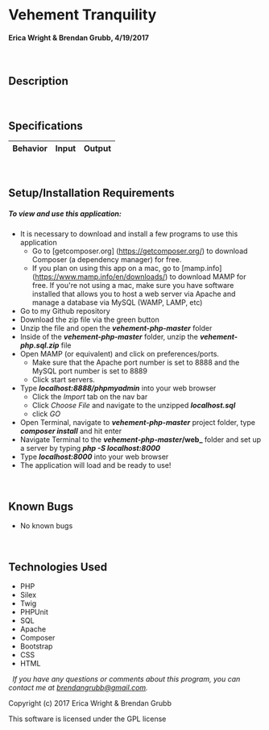 # **Vehement Tranquility**
#### Erica Wright & Brendan Grubb, 4/19/2017


&nbsp;
## Description


&nbsp;
## Specifications
|Behavior|Input|Output|
|--------|-----|------|


&nbsp;
## Setup/Installation Requirements
##### _To view and use this application:_
* It is necessary to download and install a few programs to use this application
    * Go to [getcomposer.org] (https://getcomposer.org/) to download Composer (a dependency manager) for free.
    * If you plan on using this app on a mac, go to [mamp.info] (https://www.mamp.info/en/downloads/) to download MAMP for free. If you're not using a mac, make sure you have software installed that allows you to host a web server via Apache and manage a database via MySQL (WAMP, LAMP, etc)
* Go to my Github repository
* Download the zip file via the green button
* Unzip the file and open the **_vehement-php-master_** folder
* Inside of the **_vehement-php-master_** folder, unzip the **_vehement-php.sql.zip_** file
* Open MAMP (or equivalent) and click on preferences/ports.
    * Make sure that the Apache port number is set to 8888 and the MySQL port number is set to 8889
    * Click start servers.
* Type **_localhost:8888/phpmyadmin_** into your web browser
    * Click the _Import_ tab on the nav bar
    * Click _Choose File_ and navigate to the unzipped **_localhost.sql_**
    * click _GO_
* Open Terminal, navigate to **_vehement-php-master_** project folder, type **_composer install_** and hit enter
* Navigate Terminal to the **_vehement-php-master_/web_** folder and set up a server by typing **_php -S localhost:8000_**
* Type **_localhost:8000_** into your web browser
* The application will load and be ready to use!

&nbsp;
## Known Bugs
* No known bugs

&nbsp;
## Technologies Used
* PHP
* Silex
* Twig
* PHPUnit
* SQL
* Apache
* Composer
* Bootstrap
* CSS
* HTML

&nbsp;
_If you have any questions or comments about this program, you can contact me at [brendangrubb@gmail.com](mailto:brendangrubb@gmail.com)._

Copyright (c) 2017 Erica Wright & Brendan Grubb

This software is licensed under the GPL license
